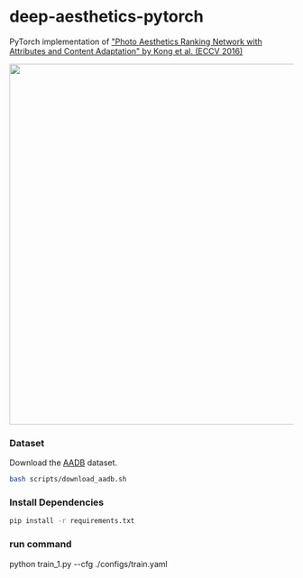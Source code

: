 # deep-aesthetics-pytorch
PyTorch implementation of ["Photo Aesthetics Ranking Network with Attributes and Content Adaptation" by Kong et al. (ECCV 2016)](https://arxiv.org/abs/1606.01621)

<p align="center"><img src="assets/example.png" width="640"\></p>


### Dataset

Download the [AADB](https://www.ics.uci.edu/~skong2/aesthetics.html) dataset. 
```bash
bash scripts/download_aadb.sh
```

### Install Dependencies
```bash
pip install -r requirements.txt
```

### run command
python train_1.py --cfg ./configs/train.yaml